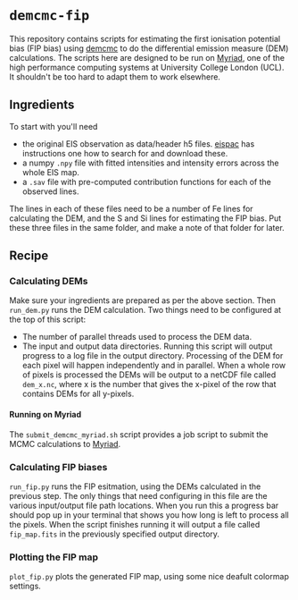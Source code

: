 # `demcmc-fip`

This repository contains scripts for estimating the first ionisation potential bias (FIP bias) using [demcmc](https://demcmc.readthedocs.io) to do the differential emission measure (DEM) calculations.
The scripts here are designed to be run on [Myriad](https://www.rc.ucl.ac.uk/docs/Clusters/Myriad/), one of the high performance computing systems at University College London (UCL).
It shouldn't be too hard to adapt them to work elsewhere.

## Ingredients
To start with you'll need
- the original EIS observation as data/header h5 files. [eispac](https://eispac.readthedocs.io) has instructions one how to search for and download these.
- a numpy `.npy` file with fitted intensities and intensity errors across the whole EIS map.
- a `.sav` file with pre-computed contribution functions for each of the observed lines.

The lines in each of these files need to be a number of Fe lines for calculating the DEM, and the S and Si lines for estimating the FIP bias.
Put these three files in the same folder, and make a note of that folder for later.

## Recipe

### Calculating DEMs
Make sure your ingredients are prepared as per the above section.
Then `run_dem.py` runs the DEM calculation. Two things need to be configured at the top of this script:
  - The number of parallel threads used to process the DEM data.
  - The input and output data directories.
Running this script will output progress to a log file in the output directory.
Processing of the DEM for each pixel will happen independently and in parallel.
When a whole row of pixels is processed the DEMs will be output to a netCDF file called `dem_x.nc`, where x is the number that gives the x-pixel of the row that contains DEMs for all y-pixels.

#### Running on Myriad
The `submit_demcmc_myriad.sh` script provides a job script to submit the MCMC calculations to [Myriad](https://www.rc.ucl.ac.uk/docs/Clusters/Myriad/).

### Calculating FIP biases
`run_fip.py` runs the FIP esitmation, using the DEMs calculated in the previous step.
The only things that need configuring in this file are the various input/output file path locations.
When you run this a progress bar should pop up in your terminal that shows you how long is left to process all the pixels.
When the script finishes running it will output a file called `fip_map.fits` in the previously specified output directory.

### Plotting the FIP map
`plot_fip.py` plots the generated FIP map, using some nice deafult colormap settings.
